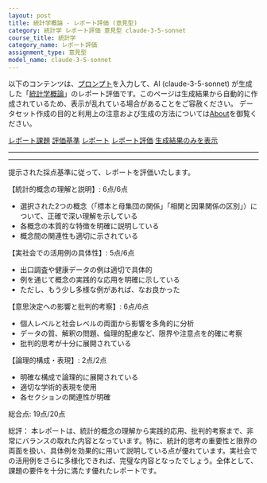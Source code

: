 ```yaml
---
layout: post
title: 統計学概論 - レポート評価 (意見型)
category: 統計学 レポート評価 意見型 claude-3-5-sonnet
course_title: 統計学
category_name: レポート評価
assignment_type: 意見型
model_name: claude-3-5-sonnet
---
```


以下のコンテンツは、[プロンプト](http://127.0.0.1:8000/generated/統計学/claude-3-5-sonnet/prompt_レポート評価-意見型.md)を入力して、AI (claude-3-5-sonnet) が生成した「[統計学概論](/contents/統計学/)」のレポート評価です。このページは生成結果から自動的に作成されているため、表示が乱れている場合があることをご容赦ください。
データセット作成の目的と利用上の注意および生成の方法については[About](/About)を御覧ください。

[レポート課題](../レポート課題-意見型)
[評価基準](../評価基準-意見型)
[レポート](../レポート-意見型)
[レポート評価](../レポート評価-意見型)
[生成結果のみを表示](http://127.0.0.1:8000/generated/統計学/claude-3-5-sonnet/レポート評価-意見型.md)
  

***
***
  
提示された採点基準に従って、レポートを評価いたします。

【統計的概念の理解と説明】: 6点/6点
- 選択された2つの概念（「標本と母集団の関係」「相関と因果関係の区別」）について、正確で深い理解を示している
- 各概念の本質的な特徴を明確に説明している
- 概念間の関連性も適切に示されている

【実社会での活用例の具体性】: 5点/6点
- 出口調査や健康データの例は適切で具体的
- 例を通じて概念の実践的な応用を明確に示している
- ただし、もう少し多様な例があれば、なお良かった

【意思決定への影響と批判的考察】: 6点/6点
- 個人レベルと社会レベルの両面から影響を多角的に分析
- データの質、解釈の問題、倫理的配慮など、限界や注意点を的確に考察
- 批判的思考が十分に展開されている

【論理的構成・表現】: 2点/2点
- 明確な構成で論理的に展開されている
- 適切な学術的表現を使用
- 各セクションの関連性が明確

総合点: 19点/20点

総評：
本レポートは、統計的概念の理解から実践的応用、批判的考察まで、非常にバランスの取れた内容となっています。特に、統計的思考の重要性と限界の両面を扱い、具体例を効果的に用いて説明している点が優れています。実社会での活用例をさらに多様化できれば、完璧な内容となったでしょう。全体として、課題の要件を十分に満たす優れたレポートです。

